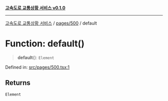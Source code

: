 [**고속도로 교통상황 서비스 v0.1.0**](../../../README.md)

***

[고속도로 교통상황 서비스](../../../modules.md) / [pages/500](../README.md) / default

# Function: default()

> **default**(): `Element`

Defined in: [src/pages/500.tsx:1](https://github.com/ksheyon123/road-status-preview/blob/f8475dd9e1f35d9b8acf92ef20ed9d0782a8bb42/src/pages/500.tsx#L1)

## Returns

`Element`
